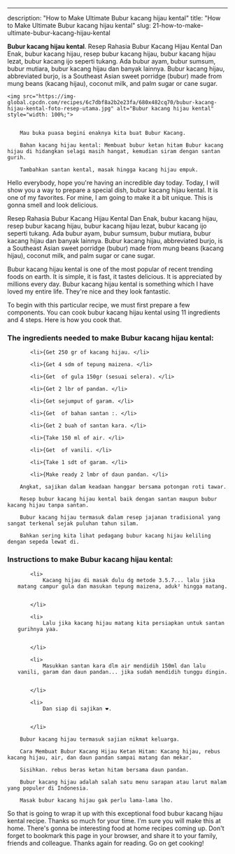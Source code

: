 ---
description: "How to Make Ultimate Bubur kacang hijau kental"
title: "How to Make Ultimate Bubur kacang hijau kental"
slug: 21-how-to-make-ultimate-bubur-kacang-hijau-kental

<p>
	<strong>Bubur kacang hijau kental</strong>. 
	Resep Rahasia Bubur Kacang Hijau Kental Dan Enak, bubur kacang hijau, resep bubur kacang hijau, bubur kacang hijau lezat, bubur kacang ijo seperti tukang. Ada bubur ayam, bubur sumsum, bubur mutiara, bubur kacang hijau dan banyak lainnya. Bubur kacang hijau, abbreviated burjo, is a Southeast Asian sweet porridge (bubur) made from mung beans (kacang hijau), coconut milk, and palm sugar or cane sugar.
</p>
<p>
	
	<img src="https://img-global.cpcdn.com/recipes/6c7dbf8a2b2e23fa/680x482cq70/bubur-kacang-hijau-kental-foto-resep-utama.jpg" alt="Bubur kacang hijau kental" style="width: 100%;">
	
	
		Mau buka puasa begini enaknya kita buat Bubur Kacang.
	
		Bahan kacang hijau kental: Membuat bubur ketan hitam Bubur kacang hijau di hidangkan selagi masih hangat, kemudian siram dengan santan gurih.
	
		Tambahkan santan kental, masak hingga kacang hijau empuk.
	
</p>
<p>
	Hello everybody, hope you're having an incredible day today. Today, I will show you a way to prepare a special dish, bubur kacang hijau kental. It is one of my favorites. For mine, I am going to make it a bit unique. This is gonna smell and look delicious.
</p>
	
<p>
	Resep Rahasia Bubur Kacang Hijau Kental Dan Enak, bubur kacang hijau, resep bubur kacang hijau, bubur kacang hijau lezat, bubur kacang ijo seperti tukang. Ada bubur ayam, bubur sumsum, bubur mutiara, bubur kacang hijau dan banyak lainnya. Bubur kacang hijau, abbreviated burjo, is a Southeast Asian sweet porridge (bubur) made from mung beans (kacang hijau), coconut milk, and palm sugar or cane sugar.
</p>
<p>
	Bubur kacang hijau kental is one of the most popular of recent trending foods on earth. It is simple, it is fast, it tastes delicious. It is appreciated by millions every day. Bubur kacang hijau kental is something which I have loved my entire life. They're nice and they look fantastic.
</p>

<p>
To begin with this particular recipe, we must first prepare a few components. You can cook bubur kacang hijau kental using 11 ingredients and 4 steps. Here is how you cook that.
</p>

<h3>The ingredients needed to make Bubur kacang hijau kental:</h3>

<ol>
	
		<li>{Get 250 gr of kacang hijau. </li>
	
		<li>{Get 4 sdm of tepung maizena. </li>
	
		<li>{Get  of gula 150gr (sesuai selera). </li>
	
		<li>{Get 2 lbr of pandan. </li>
	
		<li>{Get sejumput of garam. </li>
	
		<li>{Get  of bahan santan :. </li>
	
		<li>{Get 2 buah of santan kara. </li>
	
		<li>{Take 150 ml of air. </li>
	
		<li>{Get  of vanili. </li>
	
		<li>{Take 1 sdt of garam. </li>
	
		<li>{Make ready 2 lmbr of daun pandan. </li>
	
</ol>
<p>
	
		Angkat, sajikan dalam keadaan hanggar bersama potongan roti tawar.
	
		Resep bubur kacang hijau kental baik dengan santan maupun bubur kacang hijau tanpa santan.
	
		Bubur kacang hijau termasuk dalam resep jajanan tradisional yang sangat terkenal sejak puluhan tahun silam.
	
		Bahkan sering kita lihat pedagang bubur kacang hijau keliling dengan sepeda lewat di.
	
</p>

<h3>Instructions to make Bubur kacang hijau kental:</h3>

<ol>
	
		<li>
			Kacang hijau di masak dulu dg metode 3.5.7... lalu jika matang campur gula dan masukan tepung maizena, aduk² hingga matang.
			
			
		</li>
	
		<li>
			Lalu jika kacang hijau matang kita persiapkan untuk santan gurihnya yaa.
			
			
		</li>
	
		<li>
			Masukkan santan kara dlm air mendidih 150ml dan lalu vanili, garam dan daun pandan... jika sudah mendidih tunggu dingin.
			
			
		</li>
	
		<li>
			Dan siap di sajikan ❤️.
			
			
		</li>
	
</ol>

<p>
	
		Bubur kacang hijau termasuk sajian nikmat keluarga.
	
		Cara Membuat Bubur Kacang Hijau Ketan Hitam: Kacang hijau, rebus kacang hijau, air, dan daun pandan sampai matang dan mekar.
	
		Sisihkan. rebus beras ketan hitam bersama daun pandan.
	
		Bubur kacang hijau adalah salah satu menu sarapan atau larut malam yang populer di Indonesia.
	
		Masak bubur kacang hijau gak perlu lama-lama lho.
	
</p>

<p>
	So that is going to wrap it up with this exceptional food bubur kacang hijau kental recipe. Thanks so much for your time. I'm sure you will make this at home. There's gonna be interesting food at home recipes coming up. Don't forget to bookmark this page in your browser, and share it to your family, friends and colleague. Thanks again for reading. Go on get cooking!
</p>
